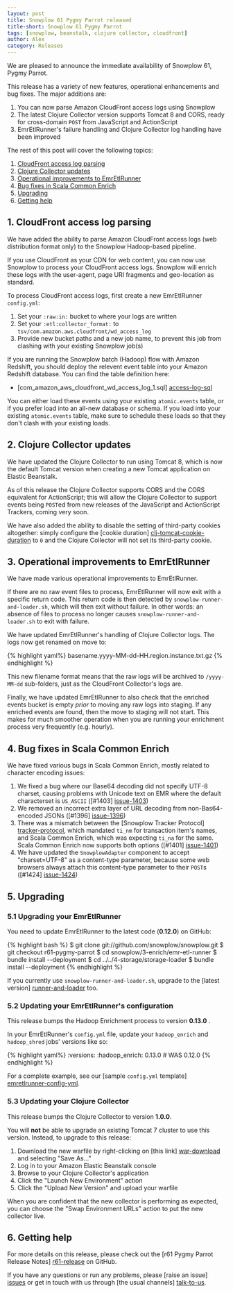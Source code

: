 ```yaml
---
layout: post
title: Snowplow 61 Pygmy Parrot released
title-short: Snowplow 61 Pygmy Parrot
tags: [snowplow, beanstalk, clojure collector, cloudfront]
author: Alex
category: Releases
---
```


We are pleased to announce the immediate availability of Snowplow 61, Pygmy Parrot.

This release has a variety of new features, operational enhancements and bug fixes. The major additions are:

1. You can now parse Amazon CloudFront access logs using Snowplow
2. The latest Clojure Collector version supports Tomcat 8 and CORS, ready for cross-domain `POST` from JavaScript and ActionScript
3. EmrEtlRunner's failure handling and Clojure Collector log handling have been improved

The rest of this post will cover the following topics:

1. [CloudFront access log parsing](/blog/2015/03/02/snowplow-r61-pygmy-parrot-released/#cf-access-log-parsing)
2. [Clojure Collector updates](/blog/2015/03/02/snowplow-r61-pygmy-parrot-released/#clj-collector-updates)
3. [Operational improvements to EmrEtlRunner](/blog/2015/03/02/snowplow-r61-pygmy-parrot-released/#emretlrunner-improvements)
4. [Bug fixes in Scala Common Enrich](/blog/2015/03/02/snowplow-r61-pygmy-parrot-released/#hadoop-improvements)
5. [Upgrading](/blog/2015/03/02/snowplow-r61-pygmy-parrot-released/#upgrading)
6. [Getting help](/blog/2015/03/02/snowplow-r61-pygmy-parrot-released/#help)

<!--more-->

<h2><a name="cf-access-log-parsing">1. CloudFront access log parsing</a></h2>

We have added the ability to parse Amazon CloudFront access logs (web distribution format only) to the Snowplow Hadoop-based pipeline.

If you use CloudFront as your CDN for web content, you can now use Snowplow to process your CloudFront access logs. Snowplow will enrich these logs with the user-agent, page URI fragments and geo-location as standard.

To process CloudFront access logs, first create a new EmrEtlRunner `config.yml`:

1. Set your `:raw:in:` bucket to where your logs are written
2. Set your `:etl:collector_format:` to `tsv/com.amazon.aws.cloudfront/wd_access_log`
3. Provide new bucket paths and a new job name, to prevent this job from clashing with your existing Snowplow job(s)

If you are running the Snowplow batch (Hadoop) flow with Amazon Redshift, you should deploy the relevent event table into your Amazon Redshift database. You can find the table definition here:

* [com_amazon_aws_cloudfront_wd_access_log_1.sql] [access-log-sql]

You can either load these events using your existing `atomic.events` table, or if you prefer load into an all-new database or schema. If you load into your existing `atomic.events` table, make sure to schedule these loads so that they don't clash with your existing loads.

<h2><a name="clj-collector-updates">2. Clojure Collector updates</a></h2>

We have updated the Clojure Collector to run using Tomcat 8, which is now the default Tomcat version when creating a new Tomcat application on Elastic Beanstalk.

As of this release the Clojure Collector supports CORS and the CORS equivalent for ActionScript; this will allow the Clojure Collector to support events being `POST`ed from new releases of the JavaScript and ActionScript Trackers, coming very soon.

We have also added the ability to disable the setting of third-party cookies altogether: simply configure the [cookie duration] [clj-tomcat-cookie-duration] to `0` and the Clojure Collector will not set its third-party cookie.

<h2><a name="emretlrunner-improvements">3. Operational improvements to EmrEtlRunner</a></h2>

We have made various operational improvements to EmrEtlRunner.

If there are no raw event files to process, EmrEtlRunner will now exit with a specific return code. This return code is then detected by `snowplow-runner-and-loader.sh`, which will then exit without failure. In other words: an absence of files to process no longer causes `snowplow-runner-and-loader.sh` to exit with failure.

We have updated EmrEtlRunner's handling of Clojure Collector logs. The logs now get renamed on move to:

{% highlight yaml%}
basename.yyyy-MM-dd-HH.region.instance.txt.gz
{% endhighlight %}

This new filename format means that the raw logs will be archived to `/yyyy-MM-dd` sub-folders, just as the CloudFront Collector's logs are.

Finally, we have updated EmrEtlRunner to also check that the enriched events bucket is empty _prior_ to moving any raw logs into staging. If any enriched events are found, then the move to staging will not start. This makes for much smoother operation when you are running your enrichment process very frequently (e.g. hourly).

<h2><a name="hadoop-improvements">4. Bug fixes in Scala Common Enrich</a></h2>

We have fixed various bugs in Scala Common Enrich, mostly related to character encoding issues:

1. We fixed a bug where our Base64 decoding did not specify UTF-8 charset, causing problems with Unicode text on EMR where the default characterset is `US_ASCII` ([#1403] [issue-1403])
2. We removed an incorrect extra layer of URL decoding from non-Bas64-encoded JSONs ([#1396] [issue-1396])
3. There was a mismatch between the [Snowplow Tracker Protocol] [tracker-protocol], which mandated `ti_nm` for transaction item's names, and Scala Common Enrich, which was expecting `ti_na` for the same. Scala Common Enrich now supports both options ([#1401] [issue-1401])
4. We have updated the `SnowplowAdapter` component to accept "charset=UTF-8" as a content-type parameter, because some web browsers always attach this content-type parameter to their `POST`s ([#1424] [issue-1424])

<h2><a name="upgrading">5. Upgrading</a></h2>

<div class="html">
<h3><a name="upgrading-emretlrunner">5.1 Upgrading your EmrEtlRunner</a></h3>
</div>

You need to update EmrEtlRunner to the latest code (**0.12.0**) on GitHub:

{% highlight bash %}
$ git clone git://github.com/snowplow/snowplow.git
$ git checkout r61-pygmy-parrot
$ cd snowplow/3-enrich/emr-etl-runner
$ bundle install --deployment
$ cd ../../4-storage/storage-loader
$ bundle install --deployment
{% endhighlight %}

If you currently use `snowplow-runner-and-loader.sh`, upgrade to the [latest version] [runner-and-loader] too.

<div class="html">
<h3><a name="configuring-emretlrunner">5.2 Updating your EmrEtlRunner's configuration</a></h3>
</div>

This release bumps the Hadoop Enrichment process to version **0.13.0** .

In your EmrEtlRunner's `config.yml` file, update your `hadoop_enrich` and `hadoop_shred` jobs' versions like so:

{% highlight yaml%}
  :versions:
    :hadoop_enrich: 0.13.0 # WAS 0.12.0
{% endhighlight %}

For a complete example, see our [sample `config.yml` template] [emretlrunner-config-yml].

<div class="html">
<h3><a name="upgrading-clojure">5.3 Updating your Clojure Collector</a></h3>
</div>

This release bumps the Clojure Collector to version **1.0.0**.

You will **not** be able to upgrade an existing Tomcat 7 cluster to use this version. Instead, to upgrade to this release:

1. Download the new warfile by right-clicking on [this link] [war-download] and selecting "Save As..."
2. Log in to your Amazon Elastic Beanstalk console
3. Browse to your Clojure Collector's application
4. Click the "Launch New Environment" action
5. Click the "Upload New Version" and upload your warfile

When you are confident that the new collector is performing as expected, you can choose the "Swap Environment URLs" action to put the new collector live.

<h2><a name="help">6. Getting help</a></h2>

For more details on this release, please check out the [r61 Pygmy Parrot Release Notes] [r61-release] on GitHub.

If you have any questions or run any problems, please [raise an issue] [issues] or get in touch with us through [the usual channels] [talk-to-us].

[clj-tomcat-cookie-duration]: https://github.com/snowplow/snowplow/wiki/Additional-configuration-options#4-setting-the-cookie-duration
[tracker-protocol]: https://github.com/snowplow/snowplow/wiki/snowplow-tracker-protocol

[issue-1403]: https://github.com/snowplow/snowplow/issues/1403
[issue-1396]: https://github.com/snowplow/snowplow/issues/1396
[issue-1401]: https://github.com/snowplow/snowplow/issues/1401
[issue-1424]: https://github.com/snowplow/snowplow/issues/1424

[access-log-sql]: https://github.com/snowplow/snowplow/blob/master/4-storage/redshift-storage/sql/com.amazon.aws.cloudfront/wd_access_log_1.sql
[runner-and-loader]: https://github.com/snowplow/snowplow/blob/master/4-storage/storage-loader/bin/snowplow-runner-and-loader.sh
[emretlrunner-config-yml]: https://github.com/snowplow/snowplow/blob/master/3-enrich/emr-etl-runner/config/config.yml.sample
[war-download]: http://d2io1hx8u877l0.cloudfront.net/2-collectors/clojure-collector/clojure-collector-1.0.0-standalone.war

[r61-release]: https://github.com/snowplow/snowplow/releases/tag/r61-pygmy-parrot
[issues]: https://github.com/snowplow/snowplow/issues
[talk-to-us]: https://github.com/snowplow/snowplow/wiki/Talk-to-us
